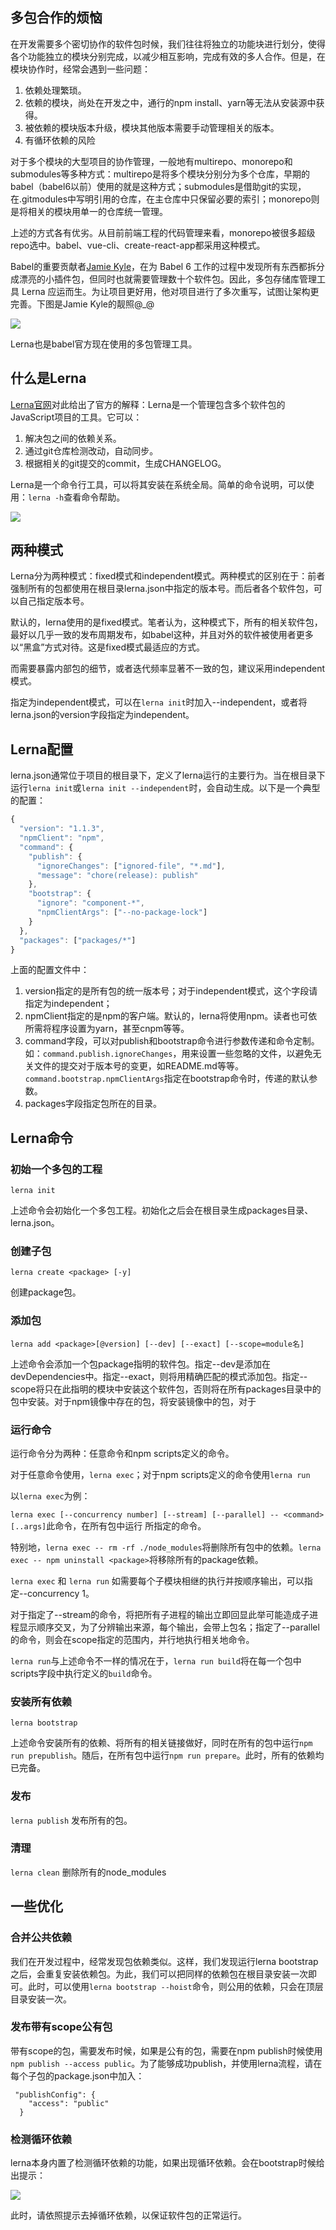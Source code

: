 ## 多包合作的烦恼

在开发需要多个密切协作的软件包时候，我们往往将独立的功能块进行划分，使得各个功能独立的模块分别完成，以减少相互影响，完成有效的多人合作。但是，在模块协作时，经常会遇到一些问题：

1. 依赖处理繁琐。
1. 依赖的模块，尚处在开发之中，通行的npm install、yarn等无法从安装源中获得。
1. 被依赖的模块版本升级，模块其他版本需要手动管理相关的版本。
1. 有循环依赖的风险

对于多个模块的大型项目的协作管理，一般地有multirepo、monorepo和submodules等多种方式：multirepo是将多个模块分别分为多个仓库，早期的babel（babel6以前）使用的就是这种方式；submodules是借助git的实现，在.gitmodules中写明引用的仓库，在主仓库中只保留必要的索引；monorepo则是将相关的模块用单一的仓库统一管理。

上述的方式各有优劣。从目前前端工程的代码管理来看，monorepo被很多超级repo选中。babel、vue-cli、create-react-app都采用这种模式。

Babel的重要贡献者[Jamie Kyle](https://github.com/jamiebuilds)，在为 Babel 6 工作的过程中发现所有东西都拆分成漂亮的小插件包，但同时也就需要管理数十个软件包。因此，多包存储库管理工具 Lerna 应运而生。为让项目更好用，他对项目进行了多次重写，试图让架构更完善。下图是Jamie Kyle的靓照@_@

![](https://p2.ssl.qhimg.com/t01a8274f322191222c.jpg)

Lerna也是babel官方现在使用的多包管理工具。

## 什么是Lerna

[Lerna官网](https://lerna.js.org/)对此给出了官方的解释：Lerna是一个管理包含多个软件包的JavaScript项目的工具。它可以：

1. 解决包之间的依赖关系。
2. 通过git仓库检测改动，自动同步。
3. 根据相关的git提交的commit，生成CHANGELOG。

Lerna是一个命令行工具，可以将其安装在系统全局。简单的命令说明，可以使用：`lerna -h`查看命令帮助。

![](https://p0.ssl.qhimg.com/t01c055cac678a945e9.png)

## 两种模式

Lerna分为两种模式：fixed模式和independent模式。两种模式的区别在于：前者强制所有的包都使用在根目录lerna.json中指定的版本号。而后者各个软件包，可以自己指定版本号。

默认的，lerna使用的是fixed模式。笔者认为，这种模式下，所有的相关软件包，最好以几乎一致的发布周期发布，如babel这种，并且对外的软件被使用者更多以“黑盒”方式对待。这是fixed模式最适应的方式。

而需要暴露内部包的细节，或者迭代频率显著不一致的包，建议采用independent模式。

指定为independent模式，可以在`lerna init`时加入--independent，或者将lerna.json的version字段指定为independent。

## Lerna配置

lerna.json通常位于项目的根目录下，定义了lerna运行的主要行为。当在根目录下运行`lerna init`或`lerna init --independent`时，会自动生成。以下是一个典型的配置：

```Javascript
{
  "version": "1.1.3",
  "npmClient": "npm",
  "command": {
    "publish": {
      "ignoreChanges": ["ignored-file", "*.md"],
      "message": "chore(release): publish"
    },
    "bootstrap": {
      "ignore": "component-*",
      "npmClientArgs": ["--no-package-lock"]
    }
  },
  "packages": ["packages/*"]
}
```

上面的配置文件中：

1. version指定的是所有包的统一版本号；对于independent模式，这个字段请指定为independent；
1. npmClient指定的是npm的客户端。默认的，lerna将使用npm。读者也可依所需将程序设置为yarn，甚至cnpm等等。
1. command字段，可以对publish和bootstrap命令进行参数传递和命令定制。如：`command.publish.ignoreChanges`，用来设置一些忽略的文件，以避免无关文件的提交对于版本号的变更，如README.md等等。`command.bootstrap.npmClientArgs`指定在bootstrap命令时，传递的默认参数。
1. packages字段指定包所在的目录。

## Lerna命令

### 初始一个多包的工程

```lerna init```
 
上述命令会初始化一个多包工程。初始化之后会在根目录生成packages目录、lerna.json。

### 创建子包

```lerna create <package> [-y]```

创建package包。

### 添加包

```lerna add <package>[@version] [--dev] [--exact] [--scope=module名]```

上述命令会添加一个包package指明的软件包。指定--dev是添加在devDependencies中。指定--exact，则将用精确匹配的模式添加包。指定--scope将只在此指明的模块中安装这个软件包，否则将在所有packages目录中的包中安装。对于npm镜像中存在的包，将安装镜像中的包，对于

### 运行命令

运行命令分为两种：任意命令和npm scripts定义的命令。

对于任意命令使用，`lerna exec`；对于npm scripts定义的命令使用`lerna run`

以`lerna exec`为例：

```lerna exec [--concurrency number] [--stream] [--parallel] -- <command> [..args]```此命令，在所有包中运行 <command>所指定的命令。

特别地，`lerna exec -- rm -rf ./node_modules`将删除所有包中的依赖。`lerna exec -- npm uninstall <package>`将移除所有的package依赖。

`lerna exec` 和 `lerna run` 如需要每个子模块相继的执行并按顺序输出，可以指定--concurrency 1。

对于指定了--stream的命令，将把所有子进程的输出立即回显此举可能造成子进程显示顺序交叉，为了分辨输出来源，每个输出，会带上包名；指定了--parallel的命令，则会在scope指定的范围内，并行地执行相关地命令。

`lerna run`与上述命令不一样的情况在于，`lerna run build`将在每一个包中scripts字段中执行定义的`build`命令。

### 安装所有依赖

`lerna bootstrap`

上述命令安装所有的依赖、将所有的相关链接做好，同时在所有的包中运行`npm run prepublish`。随后，在所有包中运行`npm run prepare`。此时，所有的依赖均已完备。

### 发布

`lerna publish` 发布所有的包。

### 清理

`lerna clean` 删除所有的node_modules

## 一些优化

### 合并公共依赖

我们在开发过程中，经常发现包依赖类似。这样，我们发现运行lerna bootstrap之后，会重复安装依赖包。为此，我们可以把同样的依赖包在根目录安装一次即可。此时，可以使用`lerna bootstrap --hoist`命令，则公用的依赖，只会在顶层目录安装一次。

### 发布带有scope公有包

带有scope的包，需要发布时候，如果是公有的包，需要在npm publish时候使用`npm publish --access public`。为了能够成功publish，并使用lerna流程，请在每个子包的package.json中加入：

```
 "publishConfig": {
    "access": "public"
  }
```

### 检测循环依赖

lerna本身内置了检测循环依赖的功能，如果出现循环依赖。会在bootstrap时候给出提示：

![](https://p1.ssl.qhimg.com/t012758899df6770754.png)

此时，请依照提示去掉循环依赖，以保证软件包的正常运行。